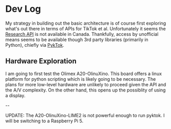 # Dev Log

My strategy in building out the basic architecture is of course first exploring what's out there in terms of APIs for TikTok et al. Unfortunately it seems the [Research API](https://developers.tiktok.com/products/research-api/) is not available in Canada. 
Thankfully, access by unofficial means seems to be available though 3rd party libraries (primarily in Python), chiefly via [PykTok](https://pypi.org/project/pyktok/).

## Hardware Exploration

I am going to first test the Olimex A20-OlinuXino. This board offers a linux platform for python scripting which is likely going to be necessary. The plans for more low-level hardware are unlikely to proceed given the API and the A/V complexity. On the other hand, this opens up the possiblity of using a display.

--

UPDATE: The A20-OlinuXino-LIME2 is not powerful enough to run pyktok. I will be switching to a Raspberry Pi 5.